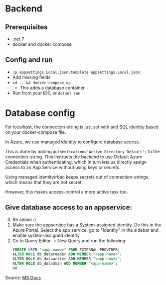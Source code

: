 # Backend
## Prerequisites
 * .net 7
 * docker and docker compose 

## Config and run
* `cp appsettings.Local.json.template appsettings.Local.json`
* Add missing fields
* `cd .. && docker-compose up`
  * This adds a database container
* Run from your IDE, or `dotnet run`


# Database config 
For localhost, the connection-string is just set with and SQL identity based on your docker-compose file. 

In Azure, we use managed identity to configure database access. 

This is done by adding `Authentication="Active Directory Default";` to the connection-string. This instructs the backend to use 
Default Azure Credentials when authenticating, which in turn lets us directly assign access to an App Service without using 
keys or secrets.

Using managed identity/rbac keeps secrets out of connection-strings, which means that they are not secret. 

However, this makes access-control a more active task too. 

## Give database access to an appservice:
0. Be admin :)
1. Make sure the appservice has a System-assigned identity. 
   Do this in the Azure Portal. Select the app service, go to "Identity" in the sidebar and enable system-assigned identity
2. Go to Query Editor -> New Query and run the following: 
   ```SQL
   CREATE USER "<app-name>" FROM EXTERNAL PROVIDER;
   ALTER ROLE db_datareader ADD MEMBER "<app-name>";
   ALTER ROLE db_datawriter ADD MEMBER "<app-name>";
   ALTER ROLE db_ddladmin ADD MEMBER "<app-name>";
   GO
   ```

Source: [MS Docs](https://learn.microsoft.com/en-us/azure/app-service/tutorial-connect-msi-azure-database?tabs=sqldatabase,systemassigned,dotnet,windowsclient#2-configure-managed-identity-for-app)
